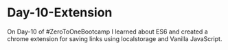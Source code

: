 # Day-10-Extension
On Day-10 of #ZeroToOneBootcamp I learned about ES6 and created a chrome extension for saving links using localstorage and Vanilla JavaScript.
